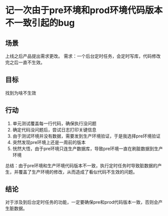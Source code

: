# 记一次由于pre环境和prod环境代码版本不一致引起的bug
## 场景
上线之后产品提出需求更改。
需求：一个后台定时任务，会定时写库，代码修改完之后一直不生效。
## 目标
找到为啥不生效
## 行动

1. 单元测试覆盖每一行代码，确保执行没问题
2. 确定代码没问题后，尝试日志打印关键信息
3. 由于测试环境并没有数据，需要发到生产环境验证，于是我选择pre环境验证
4. 突然发现pre环境上还是一周前的版本
5. 恍然大悟，由于pre环境只连生产数据库，导致pre环境一直在刷脏数据到生产环境

总结：由于pre环境和生产环境代码版本不一致，执行定时任务时导致脏数据的产生，并覆盖了生产环境的修改，从而造成了看似代码不生效的问题。

## 结论
对于涉及到后台定时任务的功能，一定要确保pre和prod代码版本一致，否则会产生脏数据。

